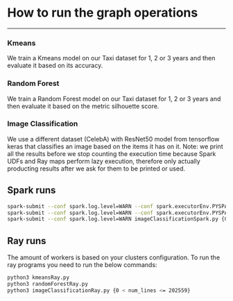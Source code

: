 # How to run the graph operations
--------------------------------------------------------------

### Kmeans
We train a Kmeans model on our Taxi dataset for 1, 2 or 3 years and then evaluate it based on its accuracy.

### Random Forest
We train a Random Forest model on our Taxi dataset for 1, 2 or 3 years and then evaluate it based on the metric silhouette score.

### Image Classification
We use a different dataset (CelebA) with ResNet50 model from tensorflow keras that classifies an image based on the items it has on it.
Note: we print all the results before we stop counting the execution time because Spark UDFs and Ray maps perform lazy execution, therefore only actually
      producting results after we ask for them to be printed or used.


## Spark runs

```bash
spark-submit --conf spark.log.level=WARN --conf spark.executorEnv.PYSPARK_PYTHON=/usr/bin/python3 --packages ch.cern.sparkmeasure:spark-measure_2.12:0.24 kmeansSpark.py
spark-submit --conf spark.log.level=WARN --conf spark.executorEnv.PYSPARK_PYTHON=/usr/bin/python3 --packages ch.cern.sparkmeasure:spark-measure_2.12:0.24 randomForestSpark.py
spark-submit --conf spark.log.level=WARN imageClassificationSpark.py {0 < num_lines <= 202559}
```

## Ray runs

The amount of workers is based on your clusters configuration. To run the ray programs you need to run the below commands:
```bash
python3 kmeansRay.py 
python3 randomForestRay.py 
python3 imageClassificationRay.py {0 < num_lines <= 202559}
```